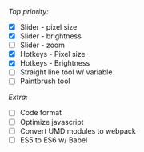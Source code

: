 *Top priority:*
- [x] Slider - pixel size
- [x] Slider - brightness
- [ ] Slider - zoom
- [x] Hotkeys - Pixel size
- [x] Hotkeys - Brightness
- [ ] Straight line tool w/ variable
- [ ] Paintbrush tool

*Extra:*
- [ ] Code format
- [ ] Optimize javascript
- [ ] Convert UMD modules to webpack
- [ ] ES5 to ES6 w/ Babel
